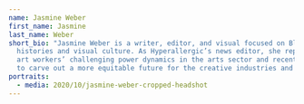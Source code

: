 ```yaml
---
name: Jasmine Weber
first_name: Jasmine
last_name: Weber
short_bio: "Jasmine Weber is a writer, editor, and visual focused on Black art
  histories and visual culture. As Hyperallergic’s news editor, she reports on
  art workers’ challenging power dynamics in the arts sector and recent efforts
  to carve out a more equitable future for the creative industries and beyond. "
portraits:
  - media: 2020/10/jasmine-weber-cropped-headshot
---
```

